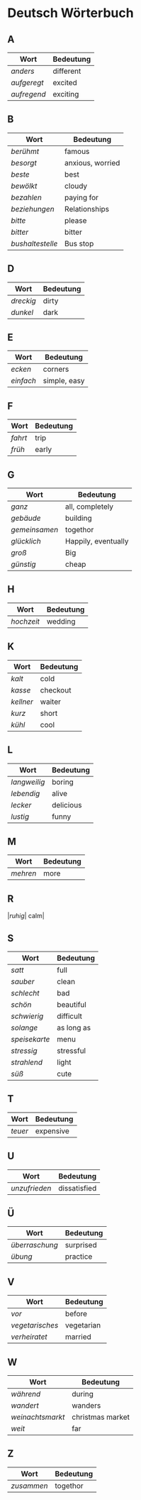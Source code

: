 # Deutsch Wörterbuch

## A

| Wort        | Bedeutung |
| ----------- | --------- |
| _anders_    | different |
| _aufgeregt_ | excited   |
| _aufregend_ | exciting  |

## B

| Wort             | Bedeutung        |
| ---------------- | ---------------- |
| _berühmt_        | famous           |
| _besorgt_        | anxious, worried |
| _beste_          | best             |
| _bewölkt_        | cloudy           |
| _bezahlen_       | paying for       |
| _beziehungen_    | Relationships    |
| _bitte_          | please           |
| _bitter_         | bitter           |
| _bushaltestelle_ | Bus stop         |

## D

| Wort      | Bedeutung |
| --------- | --------- |
| _dreckig_ | dirty     |
| _dunkel_  | dark      |

## E

| Wort      | Bedeutung    |
| --------- | ------------ |
| _ecken_   | corners      |
| _einfach_ | simple, easy |

## F

| Wort    | Bedeutung |
| ------- | --------- |
| _fahrt_ | trip      |
| _früh_  | early     |

## G

| Wort          | Bedeutung           |
| ------------- | ------------------- |
| _ganz_        | all, completely     |
| _gebäude_     | building            |
| _gemeinsamen_ | togethor            |
| _glücklich_   | Happily, eventually |
| _groß_        | Big                 |
| _günstig_     | cheap               |

## H

| Wort       | Bedeutung |
| ---------- | --------- |
| _hochzeit_ | wedding   |

## K

| Wort      | Bedeutung |
| --------- | --------- |
| _kalt_    | cold      |
| _kasse_   | checkout  |
| _kellner_ | waiter    |
| _kurz_    | short     |
| _kühl_    | cool      |

## L

| Wort         | Bedeutung |
| ------------ | --------- |
| _langweilig_ | boring    |
| _lebendig_   | alive     |
| _lecker_     | delicious |
| _lustig_     | funny     |

## M

| Wort     | Bedeutung |
| -------- | --------- |
| _mehren_ | more      |

## R

|_ruhig_| calm|

## S

| Wort          | Bedeutung  |
| ------------- | ---------- |
| _satt_        | full       |
| _sauber_      | clean      |
| _schlecht_    | bad        |
| _schön_       | beautiful  |
| _schwierig_   | difficult  |
| _solange_     | as long as |
| _speisekarte_ | menu       |
| _stressig_    | stressful  |
| _strahlend_   | light      |
| _süß_         | cute       |

## T

| Wort    | Bedeutung |
| ------- | --------- |
| _teuer_ | expensive |

## U

| Wort          | Bedeutung    |
| ------------- | ------------ |
| _unzufrieden_ | dissatisfied |

## Ü

| Wort           | Bedeutung |
| -------------- | --------- |
| _überraschung_ | surprised |
| _übung_        | practice  |

## V

| Wort            | Bedeutung  |
| --------------- | ---------- |
| _vor_           | before     |
| _vegetarisches_ | vegetarian |
| _verheiratet_   | married    |

## W

| Wort             | Bedeutung        |
| ---------------- | ---------------- |
| _während_        | during           |
| _wandert_        | wanders          |
| _weinachtsmarkt_ | christmas market |
| _weit_           | far              |

## Z

| Wort       | Bedeutung |
| ---------- | --------- |
| _zusammen_ | togethor  |
